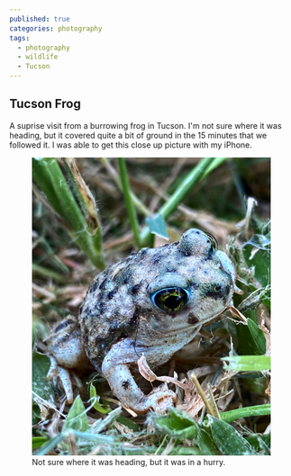 ```yaml
---
published: true
categories: photography
tags:
  - photography
  - wildlife
  - Tucson 
---
```

## Tucson Frog 

A suprise visit from a burrowing frog in Tucson.  I'm not sure where it was heading, but it covered quite a bit of ground in the 15 minutes that we followed it.  I was able to get this close up picture with my iPhone. 

<figure>
<img src="../assets/images/TucsonFrog.jpg" alt="frog wandering the park in Tucson">
<figurecaption>Not sure where it was heading, but it was in a hurry.</figurecaption>
</figure>